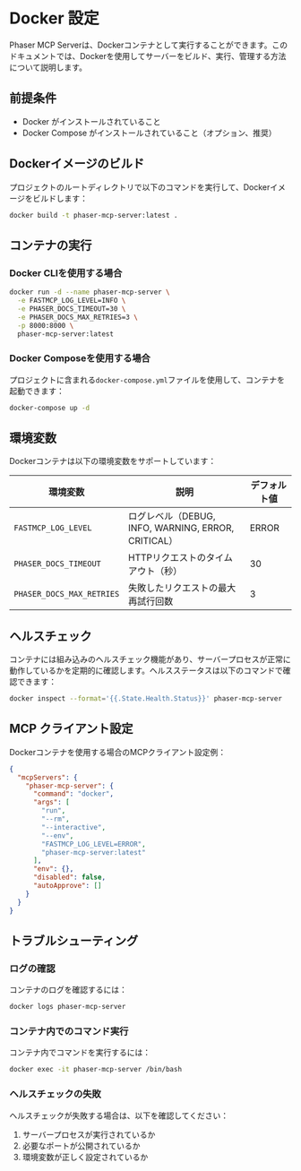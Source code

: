 # Docker 設定

Phaser MCP
Serverは、Dockerコンテナとして実行することができます。このドキュメントでは、Dockerを使用してサーバーをビルド、実行、管理する方法について説明します。

## 前提条件

- Docker がインストールされていること
- Docker Compose がインストールされていること（オプション、推奨）

## Dockerイメージのビルド

プロジェクトのルートディレクトリで以下のコマンドを実行して、Dockerイメージをビルドします：

```bash
docker build -t phaser-mcp-server:latest .
```

## コンテナの実行

### Docker CLIを使用する場合

```bash
docker run -d --name phaser-mcp-server \
  -e FASTMCP_LOG_LEVEL=INFO \
  -e PHASER_DOCS_TIMEOUT=30 \
  -e PHASER_DOCS_MAX_RETRIES=3 \
  -p 8000:8000 \
  phaser-mcp-server:latest
```

### Docker Composeを使用する場合

プロジェクトに含まれる`docker-compose.yml`ファイルを使用して、コンテナを起動できます：

```bash
docker-compose up -d
```

## 環境変数

Dockerコンテナは以下の環境変数をサポートしています：

| 環境変数                  | 説明                                                | デフォルト値 |
| ------------------------- | --------------------------------------------------- | ------------ |
| `FASTMCP_LOG_LEVEL`       | ログレベル（DEBUG, INFO, WARNING, ERROR, CRITICAL） | ERROR        |
| `PHASER_DOCS_TIMEOUT`     | HTTPリクエストのタイムアウト（秒）                  | 30           |
| `PHASER_DOCS_MAX_RETRIES` | 失敗したリクエストの最大再試行回数                  | 3            |

## ヘルスチェック

コンテナには組み込みのヘルスチェック機能があり、サーバープロセスが正常に動作しているかを定期的に確認します。ヘルスステータスは以下のコマンドで確認できます：

```bash
docker inspect --format='{{.State.Health.Status}}' phaser-mcp-server
```

## MCP クライアント設定

Dockerコンテナを使用する場合のMCPクライアント設定例：

```json
{
  "mcpServers": {
    "phaser-mcp-server": {
      "command": "docker",
      "args": [
        "run",
        "--rm",
        "--interactive",
        "--env",
        "FASTMCP_LOG_LEVEL=ERROR",
        "phaser-mcp-server:latest"
      ],
      "env": {},
      "disabled": false,
      "autoApprove": []
    }
  }
}
```

## トラブルシューティング

### ログの確認

コンテナのログを確認するには：

```bash
docker logs phaser-mcp-server
```

### コンテナ内でのコマンド実行

コンテナ内でコマンドを実行するには：

```bash
docker exec -it phaser-mcp-server /bin/bash
```

### ヘルスチェックの失敗

ヘルスチェックが失敗する場合は、以下を確認してください：

1. サーバープロセスが実行されているか
1. 必要なポートが公開されているか
1. 環境変数が正しく設定されているか
